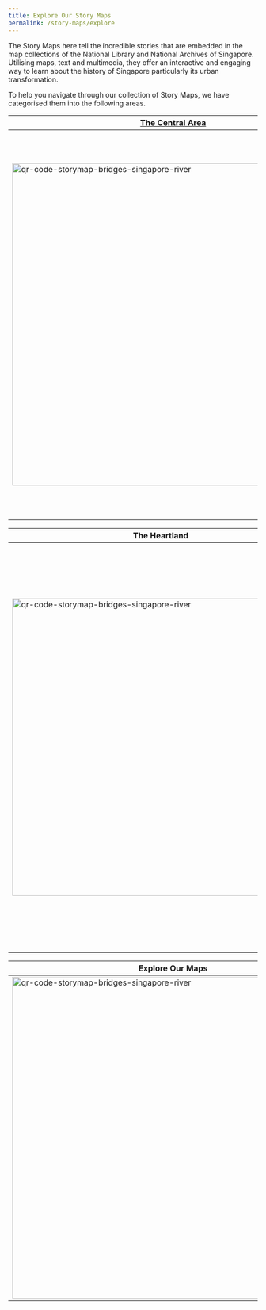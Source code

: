 ```yaml
---
title: Explore Our Story Maps
permalink: /story-maps/explore
---
```

The Story Maps here tell the incredible stories that are embedded in the map collections of the National Library and National Archives of Singapore. Utilising maps, text and multimedia, they offer an interactive and engaging way to learn about the history of Singapore particularly its urban transformation.

To help you navigate through our collection of Story Maps, we have categorised them into the following areas.

| **[The Central Area](/story-maps/central-asia)** |  | 
| -------- | -------- | 
| <img src="/images/banner-green-and-blue-of-kallang.jpg" alt="qr-code-storymap-bridges-singapore-river" style="width:650px;" />   | Also referred to as the city centre, this area is both the economic and historic heart of Singapore. Comprising 11 Planning Areas including Singapore River, Orchard and Downtown Core, its cityscape of both modern skyscrapers and heritage buildings is a narrative of Singapore’s progress from a colonial outpost to a global financial and business hub.   | 

| **The Heartland** |  | 
| -------- | -------- | 
| <img src="/images/banner-green-and-blue-of-kallang.jpg" alt="qr-code-storymap-bridges-singapore-river" style="width:600px;" />   | 'Heartland' refers to areas beyond the city centre, outside of the Central Area. Populated mostly by public housing, they are self-sufficient housing estates completed with amenities ranging from schools, shops, markets, cinemas, stadiums, shopping malls and places of worship. It is also the part of the island where most of its parks and greenery were located.       | 

| **Explore Our Maps** |  | 
| -------- | -------- | 
| <img src="/images/banner-green-and-blue-of-kallang.jpg" alt="qr-code-storymap-bridges-singapore-river" style="width:650px;" />      | Explore this section to see the stories that are embedded in the map collection of the National Library and National Archives of Singapore. Through maps including topographic maps, survey maps, general maps, aviation maps and hydrographic charts, you will be amazed by the amount of physical transformation Singapore experienced over the centuries.    |